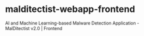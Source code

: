 # malditectist-webapp-frontend
AI and Machine Learning-based Malware Detection Application - MalDitectist v2.0 | Frontend
